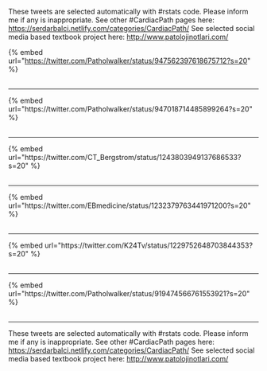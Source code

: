 

These tweets are selected automatically with #rstats code. Please inform me if any is inappropriate.
See other #CardiacPath pages here: https://serdarbalci.netlify.com/categories/CardiacPath/ 
See selected social media based textbook project here: http://www.patolojinotlari.com/

{% embed url="https://twitter.com/Patholwalker/status/947562397618675712?s=20" %}<br>
<br>
<hr>
{% embed url="https://twitter.com/Patholwalker/status/947018714485899264?s=20" %}<br>
<br>
<hr>
{% embed url="https://twitter.com/CT_Bergstrom/status/1243803949137686533?s=20" %}<br>
<br>
<hr>
{% embed url="https://twitter.com/EBmedicine/status/1232379763441971200?s=20" %}<br>
<br>
<hr>
{% embed url="https://twitter.com/K24Tv/status/1229752648703844353?s=20" %}<br>
<br>
<hr>
{% embed url="https://twitter.com/Patholwalker/status/919474566761553921?s=20" %}<br>
<br>
<hr>


These tweets are selected automatically with #rstats code. Please inform me if any is inappropriate.
See other #CardiacPath pages here: https://serdarbalci.netlify.com/categories/CardiacPath/ 
See selected social media based textbook project here: http://www.patolojinotlari.com/
